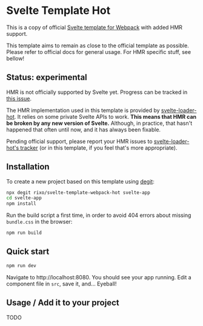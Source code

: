 # Svelte Template Hot

This is a copy of official [Svelte template for Webpack](https://github.com/sveltejs/template-webpack) with added HMR support.

This template aims to remain as close to the official template as possible. Please refer to official docs for general usage. For HMR specific stuff, see bellow!

## Status: experimental

HMR is not officially supported by Svelte yet. Progress can be tracked in [this issue](https://github.com/sveltejs/svelte/issues/3632).

The HMR implementation used in this template is provided by [svelte-loader-hot](https://github.com/rixo/svelte-loader-hot). It relies on some private Svelte APIs to work. **This means that HMR can be broken by any new version of Svelte.** Although, in practice, that hasn't happened that often until now, and it has always been fixable.

Pending official support, please report your HMR issues to [svelte-loader-hot's tracker](https://github.com/rixo/svelte-loader-hot/issues) (or in this template, if you feel that's more appropriate).

## Installation

To create a new project based on this template using [degit](https://github.com/Rich-Harris/degit):

```bash
npx degit rixo/svelte-template-webpack-hot svelte-app
cd svelte-app
npm install
```

Run the build script a first time, in order to avoid 404 errors about missing `bundle.css` in the browser:

```bash
npm run build
```

## Quick start

```bash
npm run dev
```

Navigate to http://localhost:8080. You should see your app running. Edit a component file in `src`, save it, and... Eyeball!

## Usage / Add it to your project

TODO
